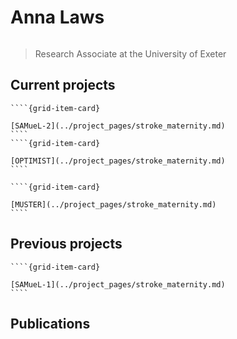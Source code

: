 # Anna Laws

```{include} ../badges/anna_laws_badges.txt
```

> Research Associate at the University of Exeter

## Current projects

`````{grid} 2
````{grid-item-card}

[SAMueL-2](../project_pages/stroke_maternity.md)
````
````{grid-item-card}

[OPTIMIST](../project_pages/stroke_maternity.md)
````
`````

`````{grid} 2
````{grid-item-card}

[MUSTER](../project_pages/stroke_maternity.md)
````
`````

## Previous projects

`````{grid} 2
````{grid-item-card}

[SAMueL-1](../project_pages/stroke_maternity.md)
````
`````

## Publications

```{include} ../publications/anna_laws_publications.txt
```